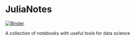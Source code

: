 # JuliaNotes

[![Binder](https://mybinder.org/badge_logo.svg)](https://mybinder.org/v2/gh/lazarusA/JuliaNotes/HEAD)

A collection of notebooks with useful tools for data science
